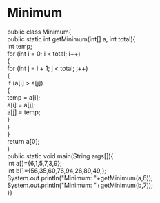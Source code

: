 # Minimum
public class Minimum{  
public static int getMinimum(int[] a, int total){  
int temp;  
for (int i = 0; i < total; i++)   
        {  
            for (int j = i + 1; j < total; j++)   
            {  
                if (a[i] > a[j])   
                {  
                    temp = a[i];  
                    a[i] = a[j];  
                    a[j] = temp;  
                }  
            }  
        }  
       return a[0];  
}  
public static void main(String args[]){  
int a[]={6,1,5,7,3,9};  
int b[]={56,35,60,76,94,26,89,49,};  
System.out.println("Minimum: "+getMinimum(a,6));  
System.out.println("Minimum: "+getMinimum(b,7));  
}}
